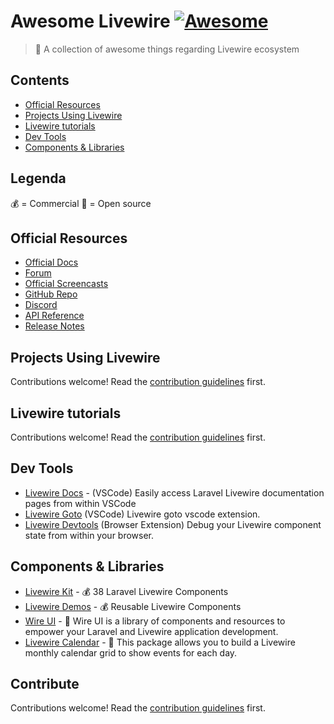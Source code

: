 # Awesome Livewire [![Awesome](https://awesome.re/badge.svg)](https://awesome.re)
> 🎉 A collection of awesome things regarding Livewire ecosystem

## Contents

- [Official Resources](#official-resources)
- [Projects Using Livewire](#projects-using-livewire)
- [Livewire tutorials](#livewire-tutorials)
- [Dev Tools](#devtools)
- [Components & Libraries](#components--libraries)

## Legenda
💰 = Commercial
📖 = Open source

## Official Resources

- [Official Docs](https://laravel-livewire.com/docs)
- [Forum](https://forum.laravel-livewire.com/)
- [Official Screencasts](https://laravel-livewire.com/screencasts)
- [GitHub Repo](https://github.com/livewire/livewire)
- [Discord](https://discord.gg/livewire)
- [API Reference](https://laravel-livewire.com/docs/2.x/reference)
- [Release Notes](https://github.com/livewire/livewire/releases)

## Projects Using Livewire
Contributions welcome! Read the [contribution guidelines](contributing.md) first.

## Livewire tutorials
Contributions welcome! Read the [contribution guidelines](contributing.md) first.

## Dev Tools
* [Livewire Docs](https://marketplace.visualstudio.com/items?itemName=austenc.livewire-docs) - (VSCode) Easily access Laravel Livewire documentation pages from within VSCode
* [Livewire Goto](https://marketplace.visualstudio.com/items?itemName=lennardv.livewire-goto-updated) (VSCode) Livewire goto vscode extension.
* [Livewire Devtools](https://github.com/beyondcode/livewire-devtools) (Browser Extension) Debug your Livewire component state from within your browser.

## Components & Libraries
- [Livewire Kit](https://livewirekit.com/) - 💰 38 Laravel Livewire Components
- [Livewire Demos](https://livewiredemos.com/) - 💰 Reusable Livewire Components
- [Wire UI](https://github.com/wireui/wireui) - 📖 Wire UI is a library of components and resources to empower your Laravel and Livewire application development.
- [Livewire Calendar](https://github.com/asantibanez/livewire-calendar) - 📖 This package allows you to build a Livewire monthly calendar grid to show events for each day.


## Contribute
Contributions welcome! Read the [contribution guidelines](contributing.md) first.
